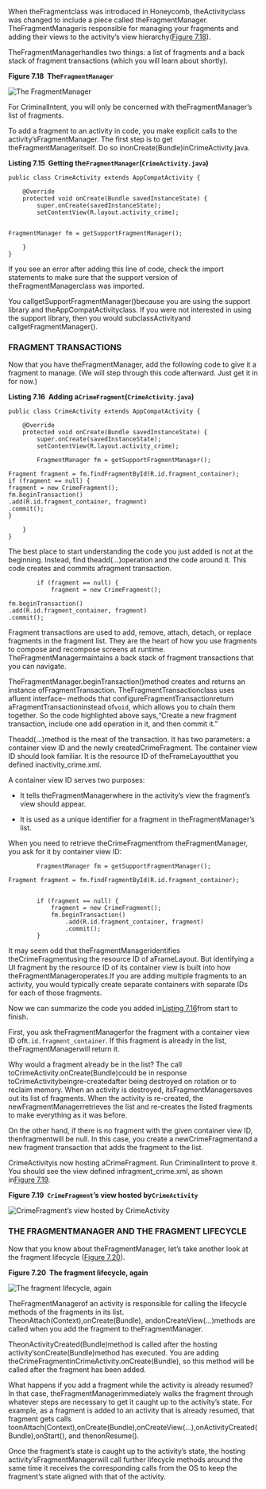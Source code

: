When theFragmentclass was introduced in Honeycomb, theActivityclass was changed to include a piece called theFragmentManager. TheFragmentManageris responsible for managing your fragments and adding their views to the activity’s view hierarchy\([Figure 7.18](https://www.safaribooksonline.com/library/view/android-programming-the/9780134706061/ch07s06.html#fig_fragmentmanager)\).

TheFragmentManagerhandles two things: a list of fragments and a back stack of fragment transactions \(which you will learn about shortly\).



**Figure 7.18  The`FragmentManager`**

![](https://www.safaribooksonline.com/library/view/android-programming-the/9780134706061/ciUIFragments/fragmentmanager.png "The FragmentManager")

For CriminalIntent, you will only be concerned with theFragmentManager’s list of fragments.

To add a fragment to an activity in code, you make explicit calls to the activity’sFragmentManager. The first step is to get theFragmentManageritself. Do so inonCreate\(Bundle\)inCrimeActivity.java.



**Listing 7.15  Getting the`FragmentManager`\(`CrimeActivity.java`\)**

```
public class CrimeActivity extends AppCompatActivity {

    @Override
    protected void onCreate(Bundle savedInstanceState) {
        super.onCreate(savedInstanceState);
        setContentView(R.layout.activity_crime);

        
FragmentManager fm = getSupportFragmentManager();

    }
}
```

If you see an error after adding this line of code, check the import statements to make sure that the support version of theFragmentManagerclass was imported.

You callgetSupportFragmentManager\(\)because you are using the support library and theAppCompatActivityclass. If you were not interested in using the support library, then you would subclassActivityand callgetFragmentManager\(\).

### FRAGMENT TRANSACTIONS

Now that you have theFragmentManager, add the following code to give it a fragment to manage. \(We will step through this code afterward. Just get it in for now.\)



**Listing 7.16  Adding a`CrimeFragment`\(`CrimeActivity.java`\)**

```
public class CrimeActivity extends AppCompatActivity {

    @Override
    protected void onCreate(Bundle savedInstanceState) {
        super.onCreate(savedInstanceState);
        setContentView(R.layout.activity_crime);

        FragmentManager fm = getSupportFragmentManager();
        
Fragment fragment = fm.findFragmentById(R.id.fragment_container);
if (fragment == null) {
fragment = new CrimeFragment();
fm.beginTransaction()
.add(R.id.fragment_container, fragment)
.commit();
}

    }
}
```

The best place to start understanding the code you just added is not at the beginning. Instead, find theadd\(…\)operation and the code around it. This code creates and commits afragment transaction.



```
        if (fragment == null) {
            fragment = new CrimeFragment();
            
fm.beginTransaction()
.add(R.id.fragment_container, fragment)
.commit();
```

Fragment transactions are used to add, remove, attach, detach, or replace fragments in the fragment list. They are the heart of how you use fragments to compose and recompose screens at runtime. TheFragmentManagermaintains a back stack of fragment transactions that you can navigate.

TheFragmentManager.beginTransaction\(\)method creates and returns an instance ofFragmentTransaction. TheFragmentTransactionclass uses afluent interface– methods that configureFragmentTransactionreturn aFragmentTransactioninstead of`void`, which allows you to chain them together. So the code highlighted above says,“Create a new fragment transaction, include one add operation in it, and then commit it.”

Theadd\(…\)method is the meat of the transaction. It has two parameters: a container view ID and the newly createdCrimeFragment. The container view ID should look familiar. It is the resource ID of theFrameLayoutthat you defined inactivity\_crime.xml.

A container view ID serves two purposes:

* It tells theFragmentManagerwhere in the activity’s view the fragment’s view should appear.

* It is used as a unique identifier for a fragment in theFragmentManager’s list.

When you need to retrieve theCrimeFragmentfrom theFragmentManager, you ask for it by container view ID:



```
        FragmentManager fm = getSupportFragmentManager();
        
Fragment fragment = fm.findFragmentById(R.id.fragment_container);


        if (fragment == null) {
            fragment = new CrimeFragment();
            fm.beginTransaction()
                .add(R.id.fragment_container, fragment)
                .commit();
        }

```

It may seem odd that theFragmentManageridentifies theCrimeFragmentusing the resource ID of aFrameLayout. But identifying a UI fragment by the resource ID of its container view is built into how theFragmentManageroperates.If you are adding multiple fragments to an activity, you would typically create separate containers with separate IDs for each of those fragments.

Now we can summarize the code you added in[Listing 7.16](https://www.safaribooksonline.com/library/view/android-programming-the/9780134706061/ch07s06.html#hook_up_fragment)from start to finish.

First, you ask theFragmentManagerfor the fragment with a container view ID of`R.id.fragment_container`. If this fragment is already in the list, theFragmentManagerwill return it.

Why would a fragment already be in the list? The call toCrimeActivity.onCreate\(Bundle\)could be in response toCrimeActivitybeingre-createdafter being destroyed on rotation or to reclaim memory. When an activity is destroyed, itsFragmentManagersaves out its list of fragments. When the activity is re-created, the newFragmentManagerretrieves the list and re-creates the listed fragments to make everything as it was before.

On the other hand, if there is no fragment with the given container view ID, thenfragmentwill be null. In this case, you create a newCrimeFragmentand a new fragment transaction that adds the fragment to the list.

CrimeActivityis now hosting aCrimeFragment. Run CriminalIntent to prove it. You should see the view defined infragment\_crime.xml, as shown in[Figure 7.19](https://www.safaribooksonline.com/library/view/android-programming-the/9780134706061/ch07s06.html#empty_episode_1).



**Figure 7.19  `CrimeFragment`’s view hosted by`CrimeActivity`**

![](https://www.safaribooksonline.com/library/view/android-programming-the/9780134706061/ciUIFragments/ci_end_of_first_chapter.png "CrimeFragment’s view hosted by CrimeActivity")

### THE FRAGMENTMANAGER AND THE FRAGMENT LIFECYCLE

Now that you know about theFragmentManager, let’s take another look at the fragment lifecycle \([Figure 7.20](https://www.safaribooksonline.com/library/view/android-programming-the/9780134706061/ch07s06.html#fragment_lifecycle)\).



**Figure 7.20  The fragment lifecycle, again**



![](https://www.safaribooksonline.com/library/view/android-programming-the/9780134706061/ciUIFragments/fragment_lifecycle_typical.png "The fragment lifecycle, again")

TheFragmentManagerof an activity is responsible for calling the lifecycle methods of the fragments in its list. TheonAttach\(Context\),onCreate\(Bundle\), andonCreateView\(…\)methods are called when you add the fragment to theFragmentManager.

TheonActivityCreated\(Bundle\)method is called after the hosting activity’sonCreate\(Bundle\)method has executed. You are adding theCrimeFragmentinCrimeActivity.onCreate\(Bundle\), so this method will be called after the fragment has been added.

What happens if you add a fragment while the activity is already resumed? In that case, theFragmentManagerimmediately walks the fragment through whatever steps are necessary to get it caught up to the activity’s state. For example, as a fragment is added to an activity that is already resumed, that fragment gets calls toonAttach\(Context\),onCreate\(Bundle\),onCreateView\(…\),onActivityCreated\(Bundle\),onStart\(\), and thenonResume\(\).

Once the fragment’s state is caught up to the activity’s state, the hosting activity’sFragmentManagerwill call further lifecycle methods around the same time it receives the corresponding calls from the OS to keep the fragment’s state aligned with that of the activity.

